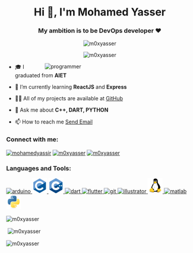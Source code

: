 <h1 align="center">Hi 👋, I'm Mohamed Yasser</h1>
<h3 align="center">My ambition is to be DevOps developer ❤️</h3>

<p align="center"> <img src="https://img.shields.io/badge/I%20Support-%20🍉%20Palestine-007A3D" alt="m0xyasser" /> </p>

<p align="center"> <img src="https://komarev.com/ghpvc/?username=m0xyasser&label=Profile%20views&color=0e75b6&style=flat" alt="m0xyasser" /> </p>

<img align="right" width="400" src="https://cdn.dribbble.com/users/4382412/screenshots/15633275/media/085a014ebebde73e5cd510c93941f49a.gif" alt="programmer" /> 




- 🎓 I graduated from **AIET**

- 🌱 I’m currently learning **ReactJS** and **Express**

- 👨‍💻 All of my projects are available at [GitHub](https://github.com/M0xYasser?tab=repositories)

- 💬 Ask me about **C++, DART, PYTHON**

- 📫 How to reach me <a href = "mailto: dev.mohamed.yasser@gmail.com">Send Email</a>

<h3 align="left">Connect with me:</h3>
<p align="left">
<a href="https://linkedin.com/in/mohamedyassir" target="blank"><img align="center" src="https://raw.githubusercontent.com/rahuldkjain/github-profile-readme-generator/master/src/images/icons/Social/linked-in-alt.svg" alt="mohamedyassir" height="30" width="40" /></a>
<a href="https://www.hackerrank.com/m0xyasser" target="blank"><img align="center" src="https://raw.githubusercontent.com/rahuldkjain/github-profile-readme-generator/master/src/images/icons/Social/hackerrank.svg" alt="m0xyasser" height="30" width="40" /></a>
<a href="https://codeforces.com/profile/m0xyasser" target="blank"><img align="center" src="https://raw.githubusercontent.com/rahuldkjain/github-profile-readme-generator/master/src/images/icons/Social/codeforces.svg" alt="m0xyasser" height="30" width="40" /></a>
</p>

<h3 align="left">Languages and Tools:</h3>
<p align="left"> <a href="https://www.arduino.cc/" target="_blank" rel="noreferrer"> <img src="https://cdn.worldvectorlogo.com/logos/arduino-1.svg" alt="arduino" width="40" height="40"/> </a> <a href="https://www.cprogramming.com/" target="_blank" rel="noreferrer"> <img src="https://raw.githubusercontent.com/devicons/devicon/master/icons/c/c-original.svg" alt="c" width="40" height="40"/> </a> <a href="https://www.w3schools.com/cpp/" target="_blank" rel="noreferrer"> <img src="https://raw.githubusercontent.com/devicons/devicon/master/icons/cplusplus/cplusplus-original.svg" alt="cplusplus" width="40" height="40"/> </a> <a href="https://dart.dev" target="_blank" rel="noreferrer"> <img src="https://www.vectorlogo.zone/logos/dartlang/dartlang-icon.svg" alt="dart" width="40" height="40"/> </a> <a href="https://flutter.dev" target="_blank" rel="noreferrer"> <img src="https://www.vectorlogo.zone/logos/flutterio/flutterio-icon.svg" alt="flutter" width="40" height="40"/> </a> <a href="https://git-scm.com/" target="_blank" rel="noreferrer"> <img src="https://www.vectorlogo.zone/logos/git-scm/git-scm-icon.svg" alt="git" width="40" height="40"/> </a> <a href="https://www.adobe.com/in/products/illustrator.html" target="_blank" rel="noreferrer"> <img src="https://www.vectorlogo.zone/logos/adobe_illustrator/adobe_illustrator-icon.svg" alt="illustrator" width="40" height="40"/> </a> <a href="https://www.linux.org/" target="_blank" rel="noreferrer"> <img src="https://raw.githubusercontent.com/devicons/devicon/master/icons/linux/linux-original.svg" alt="linux" width="40" height="40"/> </a> <a href="https://www.mathworks.com/" target="_blank" rel="noreferrer"> <img src="https://upload.wikimedia.org/wikipedia/commons/2/21/Matlab_Logo.png" alt="matlab" width="40" height="40"/> </a> <a href="https://www.python.org" target="_blank" rel="noreferrer"> <img src="https://raw.githubusercontent.com/devicons/devicon/master/icons/python/python-original.svg" alt="python" width="40" height="40"/> </a> </p>

<p><img align="center" src="https://github-readme-stats.vercel.app/api/top-langs?username=m0xyasser&show_icons=true&theme=dark&locale=en&layout=compact" alt="m0xyasser" /></p>

<p>&nbsp;<img align="center" src="https://github-readme-stats.vercel.app/api?username=m0xyasser&show_icons=true&theme=dark&locale=en" alt="m0xyasser" /></p>

<p><img align="center" src="https://github-readme-streak-stats.herokuapp.com/?user=m0xyasser&theme=dark" alt="m0xyasser" /></p>
